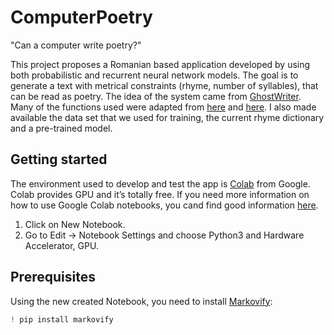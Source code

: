 # ComputerPoetry
"Can a computer write poetry?" 

This project proposes a Romanian based application developed by using both probabilistic and recurrent neural network models. The goal is to generate a text with metrical constraints (rhyme, number of syllables), that can be read as poetry. The idea of the system came from [GhostWriter](http://www.emnlp2015.org/proceedings/EMNLP/pdf/EMNLP221.pdf). Many of the functions used were adapted from [here](https://www.kaggle.com/paultimothymooney/poetry-generator-rnn-markov/notebook) and [here](https://github.com/mary-octavia/Syllabification.git). I also made available the data set that we used for training, the current rhyme dictionary and a pre-trained model.


## Getting started

The environment used to develop and test the app is [Colab](https://colab.research.google.com/) from Google. Colab provides GPU and it’s totally free. If you need more information on how to use Google Colab notebooks, you cand find good information [here](https://towardsdatascience.com/getting-started-with-google-colab-f2fff97f594c).

1. Click on New Notebook. 
2. Go to Edit -> Notebook Settings and choose Python3 and Hardware Accelerator, GPU.

## Prerequisites

Using the new created Notebook, you need to install [Markovify](https://github.com/jsvine/markovify):

```python
! pip install markovify
```

